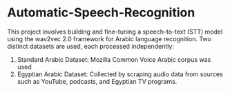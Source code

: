 # Automatic-Speech-Recognition
This project involves building and fine-tuning a speech-to-text (STT) model using the wav2vec 2.0 framework for Arabic language recognition.
Two distinct datasets are used, each processed independently:
1. Standard Arabic Dataset: Mozilla Common Voice Arabic corpus was used
2. Egyptian Arabic Dataset: Collected by scraping audio data from sources such as YouTube, podcasts, and Egyptian TV programs.
